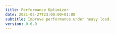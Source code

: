 ```yaml
---
title: Performance Optimizer
date: 2021-05-27T23:00:00+01:00
subtitle: Improve performance under heavy load.
version: 0.6.0
---
```

